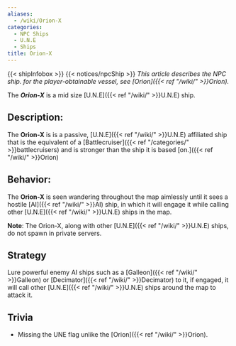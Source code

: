 ```yaml
---
aliases:
  - /wiki/Orion-X
categories:
  - NPC Ships
  - U.N.E
  - Ships
title: Orion-X
---
```


{{< shipInfobox >}} {{< notices/npcShip >}} _This article describes the NPC ship. for the player-obtainable vessel, see [Orion]({{< ref "/wiki/" >}}Orion)._

The **_Orion-X_** is a mid size [U.N.E]({{< ref "/wiki/" >}}U.N.E) ship.

## Description:

The **Orion-X** is is a passive, [U.N.E]({{< ref "/wiki/" >}}U.N.E) affiliated ship that is the equivalent of a [Battlecruiser]({{< ref "/categories/" >}}battlecruisers) and is stronger than the ship it is based [on.]({{< ref "/wiki/" >}}Orion)

## Behavior:

The **Orion-X** is seen wandering throughout the map aimlessly until it sees a hostile [AI]({{< ref "/wiki/" >}}AI) ship, in which it will engage it while calling other [U.N.E]({{< ref "/wiki/" >}}U.N.E) ships in the map.

**Note**: The Orion-X, along with other [U.N.E]({{< ref "/wiki/" >}}U.N.E) ships, do not spawn in private servers.

## Strategy

Lure powerful enemy AI ships such as a [Galleon]({{< ref "/wiki/" >}}Galleon) or [Decimator]({{< ref "/wiki/" >}}Decimator) to it, if engaged, it will call other [U.N.E]({{< ref "/wiki/" >}}U.N.E) ships around the map to attack it.

## Trivia

- Missing the UNE flag unlike the [Orion]({{< ref "/wiki/" >}}Orion).

